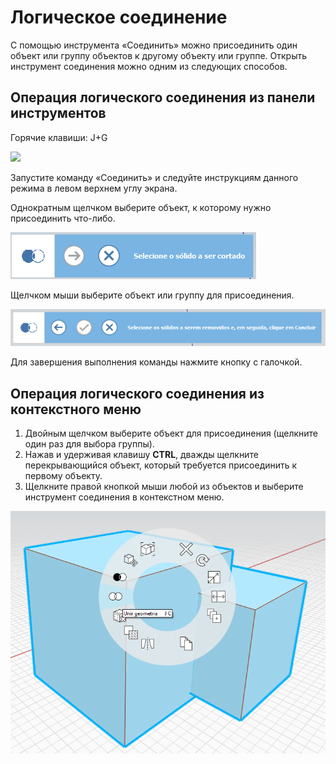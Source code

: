 # Логическое соединение

С помощью инструмента «Соединить» можно присоединить один объект или группу объектов к другому объекту или группе. Открыть инструмент соединения можно одним из следующих способов.

## Операция логического соединения из панели инструментов

Горячие клавиши: J+G

![](../.gitbook/assets/boolean\_join.png)

Запустите команду «Соединить» и следуйте инструкциям данного режима в левом верхнем углу экрана.

Однократным щелчком выберите объект, к которому нужно присоединить что-либо.

![](<../.gitbook/assets/cut_mode01 (1).png>)

Щелчком мыши выберите объект или группу для присоединения.

![](<../.gitbook/assets/cut_mode02 (1).png>)

Для завершения выполнения команды нажмите кнопку с галочкой.

## Операция логического соединения из контекстного меню

1. Двойным щелчком выберите объект для присоединения (щелкните один раз для выбора группы).
2. Нажав и удерживая клавишу **CTRL**, дважды щелкните перекрывающийся объект, который требуется присоединить к первому объекту.
3. Щелкните правой кнопкой мыши любой из объектов и выберите инструмент соединения в контекстном меню.

![](<../.gitbook/assets/join tool.png>)
